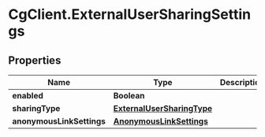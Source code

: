 # CgClient.ExternalUserSharingSettings

## Properties

Name | Type | Description | Notes
------------ | ------------- | ------------- | -------------
**enabled** | **Boolean** |  | [optional] 
**sharingType** | [**ExternalUserSharingType**](ExternalUserSharingType.md) |  | [optional] 
**anonymousLinkSettings** | [**AnonymousLinkSettings**](AnonymousLinkSettings.md) |  | [optional] 


